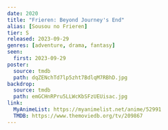 ```yaml
---
date: 2020
title: "Frieren: Beyond Journey's End"
alias: [Sousou no Frieren]
tier: S
released: 2023-09-29
genres: [adventure, drama, fantasy]
seen:
  first: 2023-09-29
poster:
  source: tmdb
  path: dqZENchTd7lp5zht7BdlqM7RBhD.jpg
backdrop:
  source: tmdb
  path: emGCHnRPru5LLWcKbSFzUEUisac.jpg
link:
  MyAnimeList: https://myanimelist.net/anime/52991
  TMDB: https://www.themoviedb.org/tv/209867
---
```

